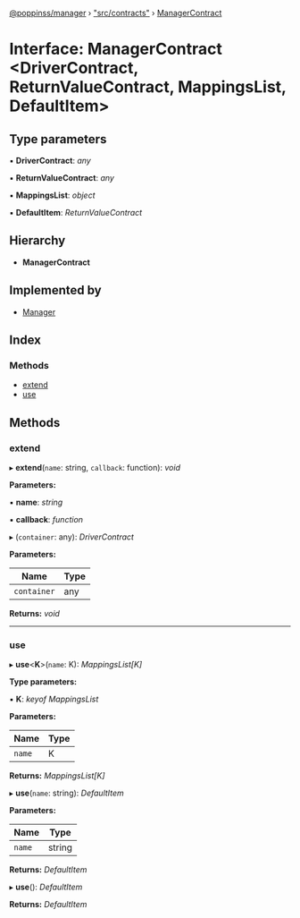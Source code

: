 [@poppinss/manager](../README.md) › ["src/contracts"](../modules/_src_contracts_.md) › [ManagerContract](_src_contracts_.managercontract.md)

# Interface: ManagerContract <**DriverContract, ReturnValueContract, MappingsList, DefaultItem**>

## Type parameters

▪ **DriverContract**: *any*

▪ **ReturnValueContract**: *any*

▪ **MappingsList**: *object*

▪ **DefaultItem**: *ReturnValueContract*

## Hierarchy

* **ManagerContract**

## Implemented by

* [Manager](../classes/_src_manager_.manager.md)

## Index

### Methods

* [extend](_src_contracts_.managercontract.md#extend)
* [use](_src_contracts_.managercontract.md#use)

## Methods

###  extend

▸ **extend**(`name`: string, `callback`: function): *void*

**Parameters:**

▪ **name**: *string*

▪ **callback**: *function*

▸ (`container`: any): *DriverContract*

**Parameters:**

Name | Type |
------ | ------ |
`container` | any |

**Returns:** *void*

___

###  use

▸ **use**<**K**>(`name`: K): *MappingsList[K]*

**Type parameters:**

▪ **K**: *keyof MappingsList*

**Parameters:**

Name | Type |
------ | ------ |
`name` | K |

**Returns:** *MappingsList[K]*

▸ **use**(`name`: string): *DefaultItem*

**Parameters:**

Name | Type |
------ | ------ |
`name` | string |

**Returns:** *DefaultItem*

▸ **use**(): *DefaultItem*

**Returns:** *DefaultItem*
